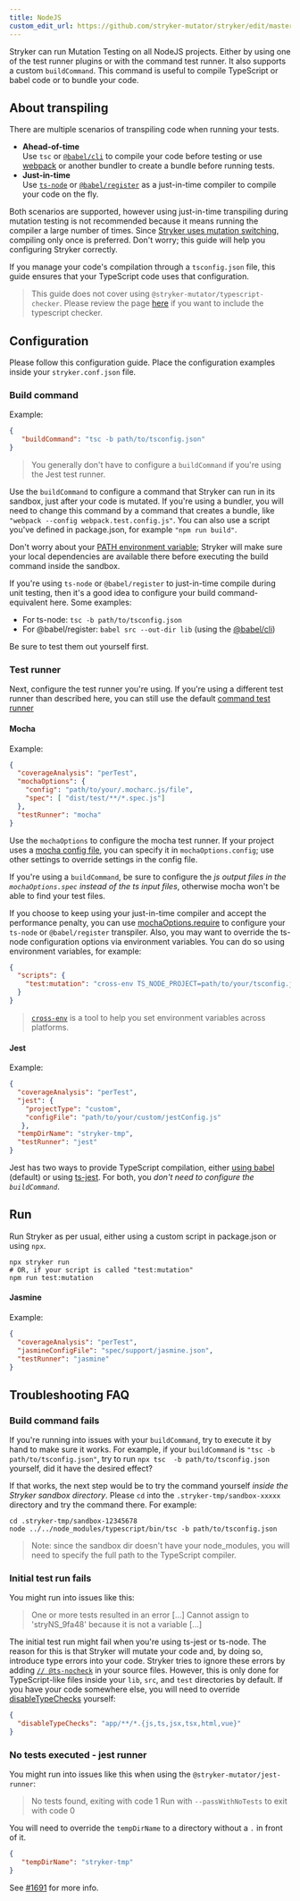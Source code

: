 ```yaml
---
title: NodeJS
custom_edit_url: https://github.com/stryker-mutator/stryker/edit/master/docs/guides/nodejs.md
---
```


Stryker can run Mutation Testing on all NodeJS projects. Either by using one of the test runner plugins or with the command test runner. It also supports a custom `buildCommand`. This command is useful to compile TypeScript or babel code or to bundle your code.

## About transpiling

There are multiple scenarios of transpiling code when running your tests. 

* **Ahead-of-time**  
  Use `tsc` or [`@babel/cli`](https://babeljs.io/docs/en/babel-cli) to compile your code before testing or use [webpack](https://webpack.js.org/api/cli/) or another bundler to create a bundle before running tests. 
* **Just-in-time**  
  Use [`ts-node`](https://www.npmjs.com/package/ts-node) or [`@babel/register`](https://babeljs.io/docs/en/babel-register/) as a just-in-time compiler to compile your code on the fly.

Both scenarios are supported, however using just-in-time transpiling during mutation testing is not recommended because it means running the compiler a large number of times. Since [Stryker uses mutation switching](https://stryker-mutator.io/blog/announcing-stryker-4-mutation-switching), compiling only once is preferred. Don't worry; this guide will help you configuring Stryker correctly.

If you manage your code's compilation through a `tsconfig.json` file, this guide ensures that your TypeScript code uses that configuration.

> This guide does not cover using `@stryker-mutator/typescript-checker`. Please review the page [here](../typescript-checker.md) if you want to include the typescript checker.

## Configuration

Please follow this configuration guide. Place the configuration examples inside your `stryker.conf.json` file.

### Build command

Example:

```json
{
   "buildCommand": "tsc -b path/to/tsconfig.json"
}
```

> You generally don't have to configure a `buildCommand` if you're using the Jest test runner.

Use the `buildCommand` to configure a command that Stryker can run in its sandbox, just after your code is mutated. If you're using a bundler, you will need to change this command by a command that creates a bundle, like `"webpack --config webpack.test.config.js"`. You can also use a script you've defined in package.json, for example `"npm run build"`. 

Don't worry about your [PATH environment variable](https://en.wikipedia.org/wiki/PATH_(variable)); Stryker will make sure your local dependencies are available there before executing the build command inside the sandbox. 

If you're using `ts-node` or `@babel/register` to just-in-time compile during unit testing, then it's a good idea to configure your build command-equivalent here. Some examples:

* For ts-node: `tsc -b path/to/tsconfig.json`
* For @babel/register: `babel src --out-dir lib`
(using the [@babel/cli](https://babeljs.io/docs/en/babel-cli))

Be sure to test them out yourself first.

### Test runner

Next, configure the test runner you're using. If you're using a different test runner than described here, you can still use the default [command test runner](../configuration.md#testrunner-string)

#### Mocha

Example:

```json
{
  "coverageAnalysis": "perTest",
  "mochaOptions": {
    "config": "path/to/your/.mocharc.js/file",
    "spec": [ "dist/test/**/*.spec.js"]
  },
  "testRunner": "mocha"
}
```

Use the `mochaOptions` to configure the mocha test runner. If your project uses a [mocha config file](https://mochajs.org/#-config-path), you can specify it in `mochaOptions.config`; use other settings to override settings in the config file. 

If you're using a `buildCommand`, be sure to configure the _js output files in the `mochaOptions.spec` instead of the ts input files_, otherwise mocha won't be able to find your test files.

If you choose to keep using your just-in-time compiler and accept the performance penalty, you can use [mochaOptions.require](../mocha-runner.md#mochaoptionsrequire-string) to configure your `ts-node` or `@babel/register` transpiler. Also, you may want to override the ts-node configuration options via environment variables. You can do so using environment variables, for example:

```json
{
  "scripts": {
    "test:mutation": "cross-env TS_NODE_PROJECT=path/to/your/tsconfig.json stryker run"
  }
}
```

> [`cross-env`](https://www.npmjs.com/package/cross-env) is a tool to help you set environment variables across platforms.

#### Jest

Example:

```json
{
  "coverageAnalysis": "perTest",
  "jest": {
    "projectType": "custom",
    "configFile": "path/to/your/custom/jestConfig.js"
   },
  "tempDirName": "stryker-tmp",
  "testRunner": "jest"
}
```

Jest has two ways to provide TypeScript compilation, either [using babel](https://jestjs.io/docs/en/getting-started#using-typescript) (default) or using [ts-jest](https://www.npmjs.com/package/ts-jest). For both, you _don't need to configure the `buildCommand`_. 

## Run

Run Stryker as per usual, either using a custom script in package.json or using `npx`.

```shell
npx stryker run
# OR, if your script is called "test:mutation"
npm run test:mutation 
```

#### Jasmine

Example:

```json
{
  "coverageAnalysis": "perTest",
  "jasmineConfigFile": "spec/support/jasmine.json",
  "testRunner": "jasmine"
}
```

## Troubleshooting FAQ

### Build command fails

If you're running into issues with your `buildCommand`, try to execute it by hand to make sure it works. For example, if your `buildCommand` is `"tsc -b path/to/tsconfig.json"`, try to run `npx tsc  -b path/to/tsconfig.json` yourself, did it have the desired effect?

If that works, the next step would be to try the command yourself _inside the Stryker sandbox directory_. Please `cd` into the `.stryker-tmp/sandbox-xxxxx` directory and try the command there. For example:

```shell
cd .stryker-tmp/sandbox-12345678
node ../../node_modules/typescript/bin/tsc -b path/to/tsconfig.json
```

> Note: since the sandbox dir doesn't have your node_modules, you will need to specify the full path to the TypeScript compiler.

### Initial test run fails 

You might run into issues like this:

> One or more tests resulted in an error
> [...] Cannot assign to 'stryNS_9fa48' because it is not a variable [...]

The initial test run might fail when you're using ts-jest or ts-node. The reason for this is that Stryker will mutate your code and, by doing so, introduce type errors into your code. Stryker tries to ignore these errors by adding [`// @ts-nocheck`](https://devblogs.microsoft.com/typescript/announcing-typescript-3-7/#ts-nocheck-in-typescript-files) in your source files. However, this is only done for TypeScript-like files inside your `lib`, `src`, and `test` directories by default. If you have your code somewhere else, you will need to override [disableTypeChecks](../configuration.md#disabletypechecks-false--string) yourself:

```json
{
  "disableTypeChecks": "app/**/*.{js,ts,jsx,tsx,html,vue}"
}
```

### No tests executed - jest runner
You might run into issues like this when using the `@stryker-mutator/jest-runner`:

> No tests found, exiting with code 1
> Run with `--passWithNoTests` to exit with code 0

You will need to override the `tempDirName` to a directory without a `.` in front of it.

```json
{
   "tempDirName": "stryker-tmp"
}
```

See [#1691](https://github.com/stryker-mutator/stryker/issues/1691) for more info.